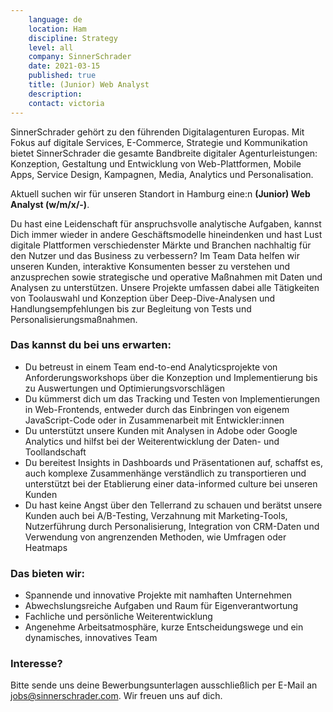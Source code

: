 ```yaml
---
    language: de
    location: Ham
    discipline: Strategy
    level: all
    company: SinnerSchrader
    date: 2021-03-15
    published: true
    title: (Junior) Web Analyst 
    description: 
    contact: victoria
---
```


SinnerSchrader gehört zu den führenden Digitalagenturen Europas. Mit Fokus auf digitale Services, E-Commerce, Strategie und Kommunikation bietet SinnerSchrader die gesamte Bandbreite digitaler Agenturleistungen: Konzeption, Gestaltung und Entwicklung von Web-Plattformen, Mobile Apps, Service Design, Kampagnen, Media, Analytics und Personalisation.

Aktuell suchen wir für unseren Standort in Hamburg eine:n **(Junior) Web Analyst (w/m/x/-)**.

Du hast eine Leidenschaft für anspruchsvolle analytische Aufgaben, kannst Dich immer wieder in andere Geschäftsmodelle hineindenken und hast Lust digitale Plattformen verschiedenster Märkte und Branchen nachhaltig für den Nutzer und das Business zu verbessern? Im Team Data helfen wir unseren Kunden, interaktive Konsumenten besser zu verstehen und anzusprechen sowie strategische und operative Maßnahmen mit Daten und Analysen zu unterstützen. Unsere Projekte umfassen dabei alle Tätigkeiten von Toolauswahl und Konzeption über Deep-Dive-Analysen und Handlungsempfehlungen bis zur Begleitung von Tests und Personalisierungsmaßnahmen.

### Das kannst du bei uns erwarten:

- Du betreust in einem Team end-to-end Analyticsprojekte von Anforderungsworkshops über die Konzeption und Implementierung bis zu Auswertungen und Optimierungsvorschlägen
- Du kümmerst dich um das Tracking und Testen von Implementierungen in Web-Frontends, entweder durch das Einbringen von eigenem JavaScript-Code oder in Zusammenarbeit mit Entwickler:innen
- Du unterstützt unsere Kunden mit Analysen in Adobe oder Google Analytics und hilfst bei der Weiterentwicklung der Daten- und Toollandschaft
- Du bereitest Insights in Dashboards und Präsentationen auf, schaffst es, auch komplexe Zusammenhänge verständlich zu transportieren und unterstützt bei der Etablierung einer data-informed culture bei unseren Kunden
- Du hast keine Angst über den Tellerrand zu schauen und berätst unsere Kunden auch bei A/B-Testing, Verzahnung mit Marketing-Tools, Nutzerführung durch Personalisierung, Integration von CRM-Daten und Verwendung von angrenzenden Methoden, wie Umfragen oder Heatmaps

### Das bieten wir:

- Spannende und innovative Projekte mit namhaften Unternehmen
- Abwechslungsreiche Aufgaben und Raum für Eigenverantwortung
- Fachliche und persönliche Weiterentwicklung
- Angenehme Arbeitsatmosphäre, kurze Entscheidungswege und ein dynamisches, innovatives Team

### Interesse?

Bitte sende uns deine Bewerbungsunterlagen ausschließlich per E-Mail an <jobs@sinnerschrader.com>. Wir freuen uns auf dich.
